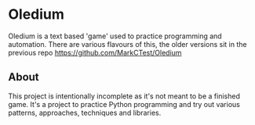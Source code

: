 # Oledium

Oledium is a text based 'game' used to practice programming and automation.
There are various flavours of this, the older versions sit in the previous repo https://github.com/MarkCTest/Oledium

## About
This project is intentionally incomplete as it's not meant to be a finished game. It's a project to practice Python programming
and try out various patterns, approaches, techniques and libraries.